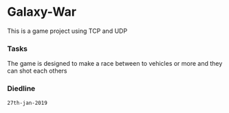 # Galaxy-War
This is a game project using TCP and UDP

### Tasks
The game is designed to make a race between to vehicles or more and they can shot each others

### Diedline
```
27th-jan-2019
```
